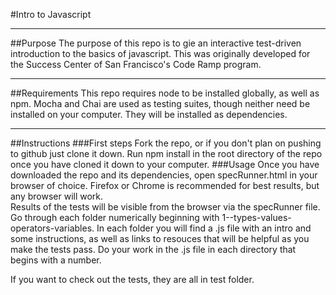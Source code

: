 #Intro to Javascript
<hr />
##Purpose
The purpose of this repo is to gie an interactive test-driven introduction to the basics of javascript. This was originally developed for the Success Center of San Francisco's Code Ramp program.
<hr />
##Requirements
This repo requires node to be installed globally, as well as npm.
Mocha and Chai are used as testing suites, though neither need be installed on your computer. They will be installed as dependencies.
<hr />
##Instructions
###First steps
Fork the repo, or if you don't plan on pushing to github just clone it down.
Run npm install in the root directory of the repo once you have cloned it down to your computer.
###Usage
Once you have downloaded the repo and its dependencies, open specRunner.html in your browser of choice. Firefox or Chrome is recommended for best results, but any browser will work. 
<br />
Results of the tests will be visible from the browser via the specRunner file.
Go through each folder numerically beginning with 1--types-values-operators-variables. In each folder you will find a .js file with an intro and some instructions, as well as links to resouces that will be helpful as you make the tests pass. Do your work in the .js file in each directory that begins with a number. 

If you want to check out the tests, they are all in test folder.